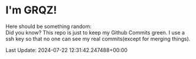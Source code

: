 # I'm GRQZ!
Here should be something random:  
Did you know? This repo is just to keep my Github Commits green.
I use a ssh key so that no one can see my real commits(except for merging things).


Last Update: 2024-07-22 12:31:42.247488+00:00
